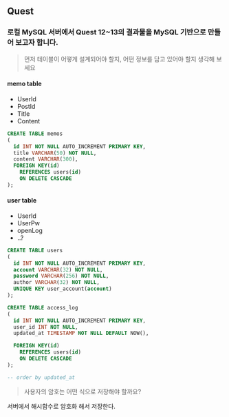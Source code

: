 ## Quest

### 로컬 MySQL 서버에서 Quest 12~13의 결과물을 MySQL 기반으로 만들어 보고자 합니다.

> 먼저 테이블이 어떻게 설계되어야 할지, 어떤 정보를 담고 있어야 할지 생각해 보세요

#### memo table

-   UserId
-   PostId
-   Title
-   Content

```sql
CREATE TABLE memos
(
  id INT NOT NULL AUTO_INCREMENT PRIMARY KEY,
  title VARCHAR(50) NOT NULL,
  content VARCHAR(300),
  FOREIGN KEY(id)
    REFERENCES users(id)
    ON DELETE CASCADE
);
```

#### user table

-   UserId
-   UserPw
-   openLog
-   ..?

```sql
CREATE TABLE users
(
  id INT NOT NULL AUTO_INCREMENT PRIMARY KEY,
  account VARCHAR(32) NOT NULL,
  password VARCHAR(256) NOT NULL,
  author VARCHAR(32) NOT NULL,
  UNIQUE KEY user_account(account)
);
```

```sql
CREATE TABLE access_log
(
  id INT NOT NULL AUTO_INCREMENT PRIMARY KEY,
  user_id INT NOT NULL,
  updated_at TIMESTAMP NOT NULL DEFAULT NOW(),

  FOREIGN KEY(id)
    REFERENCES users(id)
    ON DELETE CASCADE
);

-- order by updated_at
```

> 사용자의 암호는 어떤 식으로 저장해야 할까요?

서버에서 해시함수로 암호화 해서 저장한다.
